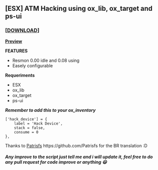 ## [ESX] ATM Hacking using ox_lib, ox_target and ps-ui
### **[[DOWNLOAD](https://github.com/Puntzi/pnt_farming)]**
**[Preview](https://streamable.com/ium4so)**

**FEATURES**

* Resmon 0.00 idle and 0.08 using
* Easely configurable

**Requeriments**
* ESX
* ox_lib
* ox_target
* ps-ui

***Remember to add this to your ox_inventory***
```
['hack_device'] = {
	label = 'Hack Device',
	stack = false,
	consume = 0
},
```

Thanks to [Patrisfs]([https://streamable.com/ium4so](https://github.com/Patrisfs)) https://github.com/Patrisfs for the BR translation :D

##### Any improve to the script just tell me and i will update it, feel free to do any pull request for code improve or anything :smiley:
